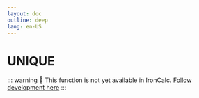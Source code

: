 ```yaml
---
layout: doc
outline: deep
lang: en-US
---
```


# UNIQUE

::: warning
🚧 This function is not yet available in IronCalc.
[Follow development here](https://github.com/ironcalc/IronCalc/labels/Functions)
:::